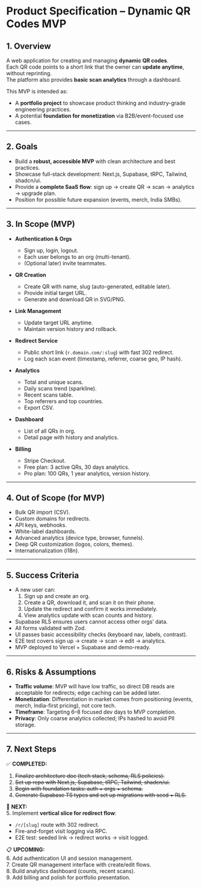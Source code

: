 # Product Specification – Dynamic QR Codes MVP

## 1. Overview

A web application for creating and managing **dynamic QR codes**.  
Each QR code points to a short link that the owner can **update anytime**, without reprinting.  
The platform also provides **basic scan analytics** through a dashboard.

This MVP is intended as:

- A **portfolio project** to showcase product thinking and industry-grade engineering practices.
- A potential **foundation for monetization** via B2B/event-focused use cases.

---

## 2. Goals

- Build a **robust, accessible MVP** with clean architecture and best practices.
- Showcase full-stack development: Next.js, Supabase, tRPC, Tailwind, shadcn/ui.
- Provide a **complete SaaS flow**: sign up → create QR → scan → analytics → upgrade plan.
- Position for possible future expansion (events, merch, India SMBs).

---

## 3. In Scope (MVP)

- **Authentication & Orgs**
  - Sign up, login, logout.
  - Each user belongs to an org (multi-tenant).
  - (Optional later) invite teammates.

- **QR Creation**
  - Create QR with name, slug (auto-generated, editable later).
  - Provide initial target URL.
  - Generate and download QR in SVG/PNG.

- **Link Management**
  - Update target URL anytime.
  - Maintain version history and rollback.

- **Redirect Service**
  - Public short link (`r.domain.com/:slug`) with fast 302 redirect.
  - Log each scan event (timestamp, referrer, coarse geo, IP hash).

- **Analytics**
  - Total and unique scans.
  - Daily scans trend (sparkline).
  - Recent scans table.
  - Top referrers and top countries.
  - Export CSV.

- **Dashboard**
  - List of all QRs in org.
  - Detail page with history and analytics.

- **Billing**
  - Stripe Checkout.
  - Free plan: 3 active QRs, 30 days analytics.
  - Pro plan: 100 QRs, 1 year analytics, version history.

---

## 4. Out of Scope (for MVP)

- Bulk QR import (CSV).
- Custom domains for redirects.
- API keys, webhooks.
- White-label dashboards.
- Advanced analytics (device type, browser, funnels).
- Deep QR customization (logos, colors, themes).
- Internationalization (i18n).

---

## 5. Success Criteria

- A new user can:
  1. Sign up and create an org.
  2. Create a QR, download it, and scan it on their phone.
  3. Update the redirect and confirm it works immediately.
  4. View analytics update with scan counts and history.
- Supabase RLS ensures users cannot access other orgs’ data.
- All forms validated with Zod.
- UI passes basic accessibility checks (keyboard nav, labels, contrast).
- E2E test covers sign up → create → scan → edit → analytics.
- MVP deployed to Vercel + Supabase and demo-ready.

---

## 6. Risks & Assumptions

- **Traffic volume**: MVP will have low traffic, so direct DB reads are acceptable for redirects; edge caching can be added later.
- **Monetization**: Differentiation in market comes from positioning (events, merch, India-first pricing), not core tech.
- **Timeframe**: Targeting 6–8 focused dev days to MVP completion.
- **Privacy**: Only coarse analytics collected; IPs hashed to avoid PII storage.

---

## 7. Next Steps

✅ **COMPLETED:**

1. ~~Finalize architecture doc (tech stack, schema, RLS policies).~~
2. ~~Set up repo with Next.js, Supabase, tRPC, Tailwind, shadcn/ui.~~
3. ~~Begin with foundation tasks: auth + orgs + schema.~~
4. ~~Generate Supabase TS types and set up migrations with seed + RLS.~~

🎯 **NEXT:**  
5. Implement **vertical slice for redirect flow**:

- `/r/[slug]` route with 302 redirect.
- Fire-and-forget visit logging via RPC.
- E2E test: seeded link → redirect works → visit logged.

📋 **UPCOMING:**  
6. Add authentication UI and session management.  
7. Create QR management interface with create/edit flows.  
8. Build analytics dashboard (counts, recent scans).  
9. Add billing and polish for portfolio presentation.
